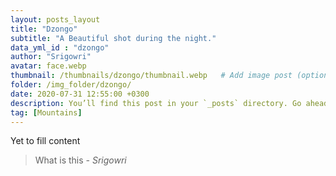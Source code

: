 ```yaml
---
layout: posts_layout
title: "Dzongo"
subtitle: "A Beautiful shot during the night."
data_yml_id : "dzongo"
author: "Srigowri"
avatar: face.webp
thumbnail: /thumbnails/dzongo/thumbnail.webp   # Add image post (optional)
folder: /img_folder/dzongo/
date: 2020-07-31 12:55:00 +0300
description: You’ll find this post in your `_posts` directory. Go ahead and edit it and re-build the site to see your changes. # Add post description (optional)
tag: [Mountains]
---
```

Yet to fill content


> What is this <cite>- Srigowri</cite>

